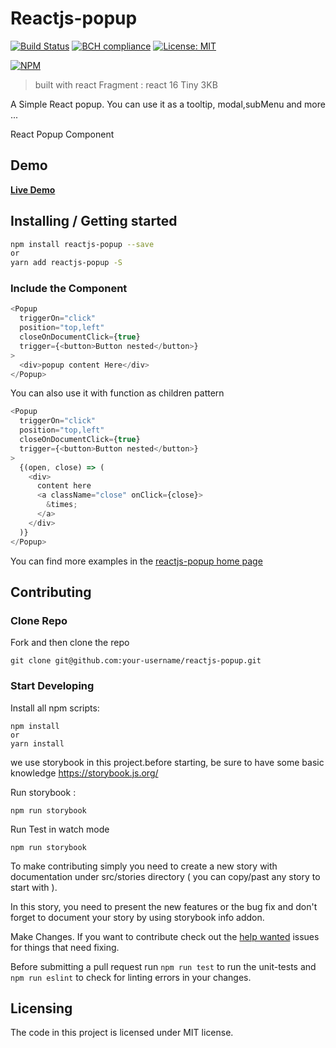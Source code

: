 # Reactjs-popup

[![Build Status](https://travis-ci.org/yjose/reactjs-popup.svg?branch=master)](https://travis-ci.org/yjose/reactjs-popup) [![BCH compliance](https://bettercodehub.com/edge/badge/yjose/reactjs-popup?branch=master)](https://bettercodehub.com/) [![License: MIT](https://img.shields.io/badge/License-MIT-yellow.svg)](https://opensource.org/licenses/MIT)

[![NPM](https://nodei.co/npm/reactjs-popup.png?compact=true)](https://nodei.co/npm/reactjs-popup/)

> built with react Fragment : react 16 Tiny 3KB

A Simple React popup. You can use it as a tooltip, modal,subMenu and more ...

React Popup Component

## Demo

[**Live Demo**](http://yjose.github.io/reactjs-popup/)

## Installing / Getting started

```sh
npm install reactjs-popup --save
or
yarn add reactjs-popup -S
```

### Include the Component

```js
<Popup
  triggerOn="click"
  position="top,left"
  closeOnDocumentClick={true}
  trigger={<button>Button nested</button>}
>
  <div>popup content Here</div>
</Popup>
```

You can also use it with function as children pattern

```js
<Popup
  triggerOn="click"
  position="top,left"
  closeOnDocumentClick={true}
  trigger={<button>Button nested</button>}
>
  {(open, close) => (
    <div>
      content here
      <a className="close" onClick={close}>
        &times;
      </a>
    </div>
  )}
</Popup>
```

You can find more examples in the [reactjs-popup home page](http://yjose.github.io/reactjs-popup/)

## Contributing

### Clone Repo

Fork and then clone the repo

    git clone git@github.com:your-username/reactjs-popup.git

### Start Developing

Install all npm scripts:

    npm install
    or
    yarn install

we use storybook in this project.before starting, be sure to have some basic knowledge https://storybook.js.org/

Run storybook :

```
npm run storybook
```

Run Test in watch mode

```
npm run storybook
```

To make contributing simply you need to create a new story with documentation under src/stories directory ( you can copy/past any story to start with ).

In this story, you need to present the new features or the bug fix and don't forget to document your story by using storybook info addon.

Make Changes. If you want to contribute check out the [help wanted](https://github.com/yjose/reactjs-popup/issues?q=is%3Aissue+is%3Aopen+label%3A%22help+wanted%22) issues for things that need fixing.

Before submitting a pull request run `npm run test` to run the unit-tests and `npm run eslint` to check for linting errors in your changes.

## Licensing

The code in this project is licensed under MIT license.
